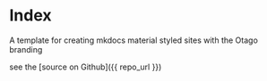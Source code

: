 # Index

A template for creating mkdocs material styled sites with the Otago branding

see the [source on Github]({{ repo_url }})

